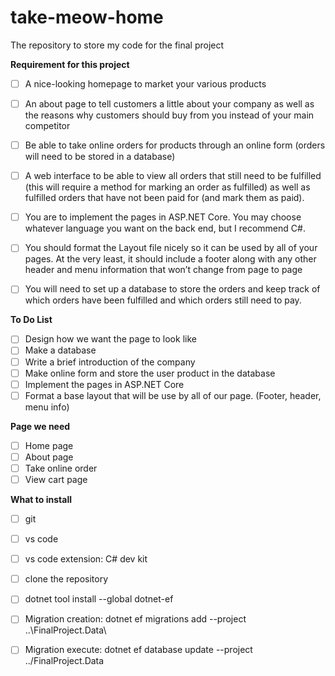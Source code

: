 # take-meow-home
The repository to store my code for the final project

**Requirement for this project**
- [ ] A nice-looking homepage to market your various products
- [ ] An about page to tell customers a little about your company as well as the reasons why customers should buy from you instead of your main competitor
- [ ] Be able to take online orders for products through an online form (orders will need to be stored in a database)
- [ ] A web interface to be able to view all orders that still need to be fulfilled (this will require a method for marking an order as fulfilled) as well as fulfilled orders that have not been paid for (and mark them as paid).

- [ ] You are to implement the pages in ASP.NET Core.  You may choose whatever language you want on the back end, but I recommend C#.
- [ ] You should format the Layout file nicely so it can be used by all of your pages.  At the very least, it should include a footer along with any other header and menu information that won’t change from page to page
- [ ] You will need to set up a database to store the orders and keep track of which orders have been fulfilled and which orders still need to pay.


**To Do List**
- [ ] Design how we want the page to look like
- [ ] Make a database
- [ ] Write a brief introduction of the company
- [ ] Make online form and store the user product in the database
- [ ] Implement the pages in ASP.NET Core
- [ ] Format a base layout that will be use by all of our page. (Footer, header, menu info)

**Page we need**
- [ ] Home page
- [ ] About page
- [ ] Take online order
- [ ] View cart page

**What to install**
- [ ] git
- [ ] vs code
- [ ] vs code extension: C# dev kit
- [ ] clone the repository
- [ ] dotnet tool install --global dotnet-ef
- [ ] Migration creation:  dotnet ef migrations add <Initial> --project ..\FinalProject.Data\
- [ ] Migration execute: dotnet ef database update --project ../FinalProject.Data
      
